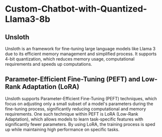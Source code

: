 # Custom-Chatbot-with-Quantized-Llama3-8b
## Unsloth
Unsloth is an framework for fine-tuning large language models like Llama 3 due to its efficient memory management and simplified process.
It supports 4-bit quantization, which reduces memory usage, computational requirements and speeds up computations.
## Parameter-Efficient Fine-Tuning (PEFT) and Low-Rank Adaptation (LoRA)
Unsloth supports Parameter-Efficient Fine-Tuning (PEFT) techniques, which focus on adjusting only a small subset of a model's parameters during the fine-tuning process, significantly reducing computational and memory requirements.
One such technique within PEFT is LoRA (Low-Rank Adaptation), which allows models to learn task-specific features with significantly fewer parameters. By using LoRA, the training process is sped up while maintaining high performance on specific tasks.

